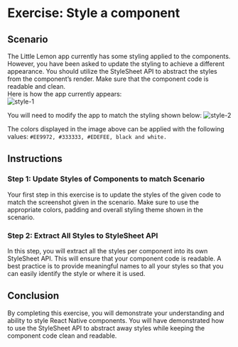 # Exercise: Style a component
## Scenario   
The Little Lemon app currently has some styling applied to the components. However, you have been asked to update the styling to achieve a different appearance. You should utilize the StyleSheet API to abstract the styles from the component’s render. Make sure that the component code is readable and clean.  
Here is how the app currently appears:   
![style-1](/Images/styling-1.png)

You will need to modify the app to match the styling shown below:
![style-2](/Images/styling-2.png)

The colors displayed in the image above can be applied with the following values: 
`#EE9972, #333333, #EDEFEE, black and white.`

## Instructions
### Step 1: Update Styles of Components to match Scenario
Your first step in this exercise is to update the styles of the given code to match the screenshot given in the scenario. Make sure to use the appropriate colors, padding and overall styling theme shown in the scenario.

### Step 2: Extract All Styles to StyleSheet API 
In this step, you will extract all the styles per component into its own StyleSheet API. This will ensure that your component code is readable. A best practice is to provide meaningful names to all your styles so that you can easily identify the style or where it is used.

## Conclusion
By completing this exercise, you will demonstrate your understanding and ability to style React Native components. You will have demonstrated how to use the StyleSheet  API to abstract away styles while keeping the component code clean and readable.

